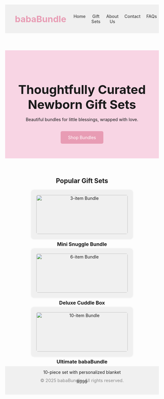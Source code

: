 <!DOCTYPE html>
<html lang="en">
<head>
  <meta charset="UTF-8" />
  <meta name="viewport" content="width=device-width, initial-scale=1.0"/>
  <title>babaBundle – Newborn Gift Sets</title>
  <style>
    :root {
      --pink: #f8d5e4;
      --grey: #f0f0f0;
      --text: #444;
      --accent: #e89cb4;
      --white: #ffffff;
    }

    body {
      margin: 0;
      font-family: 'Segoe UI', sans-serif;
      background-color: var(--white);
      color: var(--text);
    }

    header {
      background-color: var(--grey);
      padding: 1rem 2rem;
      display: flex;
      justify-content: space-between;
      align-items: center;
    }

    .logo {
      font-size: 1.8rem;
      font-weight: bold;
      color: var(--accent);
    }

    .nav-links {
      list-style: none;
      display: flex;
      gap: 1.2rem;
    }

    .nav-links a {
      text-decoration: none;
      color: var(--text);
      font-weight: 500;
    }

    .hero {
      text-align: center;
      padding: 3rem 2rem;
      background: var(--pink);
    }

    .hero h1 {
      font-size: 2.5rem;
      margin-bottom: 1rem;
    }

    .btn {
      display: inline-block;
      padding: 0.75rem 1.5rem;
      background-color: var(--accent);
      color: white;
      border: none;
      border-radius: 5px;
      text-decoration: none;
      margin-top: 1rem;
    }

    .featured-bundles {
      padding: 2rem;
    }

    .bundle-grid {
      display: flex;
      flex-wrap: wrap;
      gap: 2rem;
      justify-content: center;
    }

    .bundle-card {
      background-color: var(--grey);
      border-radius: 8px;
      padding: 1rem;
      width: 300px;
      box-shadow: 0 0 5px rgba(0,0,0,0.1);
      text-align: center;
    }

    .bundle-card img {
      width: 100%;
      border-radius: 5px;
    }

    .footer {
      text-align: center;
      padding: 1.5rem;
      background-color: var(--grey);
      font-size: 0.9rem;
      color: #888;
    }
  </style>
</head>
<body>
  <header>
    <div class="logo">babaBundle</div>
    <nav>
      <ul class="nav-links">
        <li><a href="#">Home</a></li>
        <li><a href="#">Gift Sets</a></li>
        <li><a href="#">About Us</a></li>
        <li><a href="#">Contact</a></li>
        <li><a href="#">FAQs</a></li>
      </ul>
    </nav>
  </header>

  <section class="hero">
    <h1>Thoughtfully Curated Newborn Gift Sets</h1>
    <p>Beautiful bundles for little blessings, wrapped with love.</p>
    <a href="#" class="btn">Shop Bundles</a>
  </section>

  <section class="featured-bundles">
    <h2 style="text-align:center;">Popular Gift Sets</h2>
    <div class="bundle-grid">
      <div class="bundle-card">
        <img src="https://placehold.co/300x200?text=Mini+Snuggle+Bundle" alt="3-item Bundle">
        <h3>Mini Snuggle Bundle</h3>
        <p>Baby Grow, Bib, Blanket</p>
        <span>R299</span>
      </div>
      <div class="bundle-card">
        <img src="https://placehold.co/300x200?text=Deluxe+Cuddle+Box" alt="6-item Bundle">
        <h3>Deluxe Cuddle Box</h3>
        <p>Grow, Swaddle, Teddy, Bib, Socks, Hat</p>
        <span>R599</span>
      </div>
      <div class="bundle-card">
        <img src="https://placehold.co/300x200?text=Ultimate+babaBundle" alt="10-item Bundle">
        <h3>Ultimate babaBundle</h3>
        <p>10-piece set with personalized blanket</p>
        <span>R999</span>
      </div>
    </div>
  </section>

  <footer class="footer">
    <p>&copy; 2025 babaBundle. All rights reserved.</p>
  </footer>
</body>
</html>
